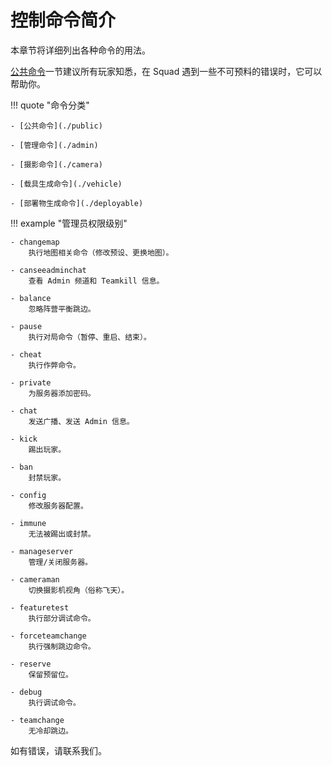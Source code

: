 # 控制命令简介

本章节将详细列出各种命令的用法。

[公共命令](./public)一节建议所有玩家知悉，在 Squad 遇到一些不可预料的错误时，它可以帮助你。

!!! quote "命令分类"

    - [公共命令](./public)

    - [管理命令](./admin)

    - [摄影命令](./camera)

    - [载具生成命令](./vehicle)

    - [部署物生成命令](./deployable)

!!! example "管理员权限级别"

    - changemap
        执行地图相关命令（修改预设、更换地图）。

    - canseeadminchat
        查看 Admin 频道和 Teamkill 信息。

    - balance
        忽略阵营平衡跳边。

    - pause
        执行对局命令（暂停、重启、结束）。

    - cheat
        执行作弊命令。

    - private
        为服务器添加密码。

    - chat
        发送广播、发送 Admin 信息。

    - kick
        踢出玩家。

    - ban
        封禁玩家。

    - config
        修改服务器配置。

    - immune
        无法被踢出或封禁。

    - manageserver
        管理/关闭服务器。

    - cameraman
        切换摄影机视角（俗称飞天）。

    - featuretest
        执行部分调试命令。

    - forceteamchange
        执行强制跳边命令。

    - reserve
        保留预留位。

    - debug
        执行调试命令。

    - teamchange
        无冷却跳边。
    
如有错误，请联系我们。